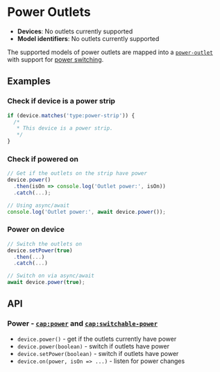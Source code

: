 # Power Outlets

- **Devices**: No outlets currently supported
- **Model identifiers**: No outlets currently supported

The supported models of power outlets are mapped into a [`power-outlet`][power-outlet] with support for [power switching][switchable-power].

## Examples

### Check if device is a power strip

```javascript
if (device.matches('type:power-strip')) {
  /*
   * This device is a power strip.
   */
}
```

### Check if powered on

```javascript
// Get if the outlets on the strip have power
device.power()
  .then(isOn => console.log('Outlet power:', isOn))
  .catch(...);

// Using async/await
console.log('Outlet power:', await device.power());
```

### Power on device

```javascript
// Switch the outlets on
device.setPower(true)
  .then(...)
  .catch(...)

// Switch on via async/await
await device.power(true);
```

## API

### Power - [`cap:power`][power] and [`cap:switchable-power`][switchable-power]

- `device.power()` - get if the outlets currently have power
- `device.power(boolean)` - switch if outlets have power
- `device.setPower(boolean)` - switch if outlets have power
- `device.on(power, isOn => ...)` - listen for power changes

[power-outlet]: http://abstract-things.readthedocs.io/en/latest/electrical/outlets.html
[sensor]: http://abstract-things.readthedocs.io/en/latest/sensors/index.html
[power]: http://abstract-things.readthedocs.io/en/latest/common/power.html
[switchable-power]: http://abstract-things.readthedocs.io/en/latest/common/switchable-power.html
